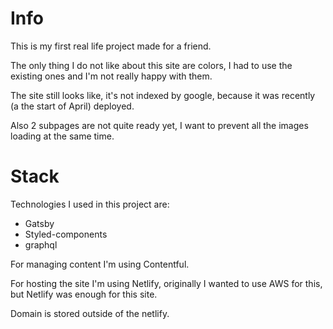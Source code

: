 # Info
This is my first real life project made for a friend.

The only thing I do not like about this site are colors, I had to use the existing ones and I'm not really happy with them.

The site still looks like, it's not indexed by google, because it was recently (a the start of April) deployed.

Also 2 subpages are not quite ready yet, I want to prevent all the images loading at the same time.

# Stack
Technologies I used in this project are:
- Gatsby
- Styled-components
- graphql

For managing content I'm using Contentful.

For hosting the site I'm using Netlify, originally I wanted to use AWS for this, but Netlify was enough for this site.

Domain is stored outside of the netlify.
